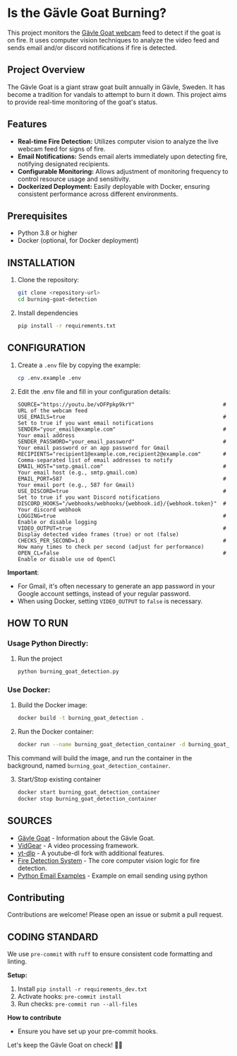 # Is the Gävle Goat Burning?

This project monitors the [Gävle Goat webcam](https://youtu.be/vDFPpkp9krY) feed to detect if the goat is on fire.  It uses computer vision techniques to analyze the video feed and sends email and/or discord notifications if fire is detected.

## Project Overview

The Gävle Goat is a giant straw goat built annually in Gävle, Sweden. It has become a tradition for vandals to attempt to burn it down. This project aims to provide real-time monitoring of the goat's status.

## Features

- **Real-time Fire Detection:** Utilizes computer vision to analyze the live webcam feed for signs of fire.
- **Email Notifications:** Sends email alerts immediately upon detecting fire, notifying designated recipients.
- **Configurable Monitoring:** Allows adjustment of monitoring frequency to control resource usage and sensitivity.
- **Dockerized Deployment:** Easily deployable with Docker, ensuring consistent performance across different environments.

## Prerequisites

- Python 3.8 or higher
- Docker (optional, for Docker deployment)

## INSTALLATION

1. Clone the repository:

   ```bash
   git clone <repository-url>
   cd burning-goat-detection
   ```
2. Install dependencies
    ```bash
    pip install -r requirements.txt
    ```

## CONFIGURATION

1. Create a `.env` file by copying the example:

    ```bash
    cp .env.example .env
    ```

2. Edit the .env file and fill in your configuration details:

    ```
    SOURCE="https://youtu.be/vDFPpkp9krY"                            # URL of the webcam feed
    USE_EMAILS=true                                                  # Set to true if you want email notifications
    SENDER="your_email@example.com"                                  # Your email address
    SENDER_PASSWORD="your_email_password"                            # Your email password or an app password for Gmail
    RECIPIENTS="recipient1@example.com,recipient2@example.com"       # Comma-separated list of email addresses to notify
    EMAIL_HOST="smtp.gmail.com"                                      # Your email host (e.g., smtp.gmail.com)
    EMAIL_PORT=587                                                   # Your email port (e.g., 587 for Gmail)
    USE_DISCORD=true                                                 # Set to true if you want Discord notifications
    DISCORD_HOOKS="/webhooks/webhooks/{webhook.id}/{webhook.token}"  # Your discord webhook
    LOGGING=true                                                     # Enable or disable logging
    VIDEO_OUTPUT=true                                                # Display detected video frames (true) or not (false)
    CHECKS_PER_SECOND=1.0                                            # How many times to check per second (adjust for performance)
    OPEN_CL=false                                                    # Enable or disable use od OpenCl
    ```

**Important**:

- For Gmail, it's often necessary to generate an app password in your Google account settings, instead of your regular password.
- When using Docker, setting `VIDEO_OUTPUT` to `false` is necessary.


## HOW TO RUN
### Usage Python Directly:

1. Run the project

    ```bash
    python burning_goat_detection.py
    ```

### Use Docker:

1. Build the Docker image:
    ```bash
    docker build -t burning_goat_detection .
    ```

2. Run the Docker container:
    ```bash
    docker run --name burning_goat_detection_container -d burning_goat_detection
    ```
This command will build the image, and run the container in the background, named `burning_goat_detection_container`.

3. Start/Stop existing container
    ```bash
    docker start burning_goat_detection_container
    docker stop burning_goat_detection_container
    ```

## SOURCES

* [Gävle Goat](https://en.wikipedia.org/wiki/G%C3%A4vle_goat) - Information about the Gävle Goat.
* [VidGear](https://pypi.org/project/vidgear/) - A video processing framework.
* [yt-dlp](https://pypi.org/project/yt-dlp/) - A youtube-dl fork with additional features.
* [Fire Detection System](https://github.com/gunarakulangunaretnam/fire-detection-system-in-python-opencv) - The core computer vision logic for fire detection.
* [Python Email Examples](https://docs.python.org/3/library/email.examples.html) - Example on email sending using python

## Contributing

Contributions are welcome! Please open an issue or submit a pull request.

## CODING STANDARD
We use `pre-commit` with `ruff` to ensure consistent code formatting and linting.

**Setup:**

1.  Install `pip install -r requirements_dev.txt`
2.  Activate hooks: `pre-commit install`
3.  Run checks: `pre-commit run --all-files`

**How to contribute**
- Ensure you have set up your pre-commit hooks.

Let's keep the Gävle Goat on check! 🐐🔥
